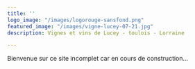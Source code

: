 ```yaml
---
title: ''
logo_image: "/images/logorouge-sansfond.png"
featured_image: "/images/vigne-lucey-07-21.jpg"
description: Vignes et vins de Lucey - toulois - Lorraine

---
```

Bienvenue sur ce site incomplet car en cours de construction...